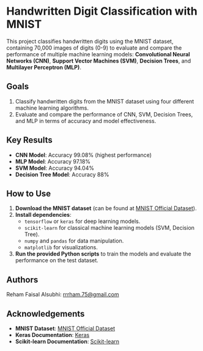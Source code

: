 # Handwritten Digit Classification with MNIST

This project classifies handwritten digits using the MNIST dataset, containing 70,000 images of digits (0-9) to evaluate and compare the performance of multiple machine learning models: **Convolutional Neural Networks (CNN)**, **Support Vector Machines (SVM)**, **Decision Trees**, and **Multilayer Perceptron (MLP)**.

## Goals

1. Classify handwritten digits from the MNIST dataset using four different machine learning algorithms.
2. Evaluate and compare the performance of CNN, SVM, Decision Trees, and MLP in terms of accuracy and model effectiveness.

## Key Results

- **CNN Model**: Accuracy 99.08% (highest performance)
- **MLP Model**: Accuracy 97.18%
- **SVM Model**: Accuracy 94.04%
- **Decision Tree Model**: Accuracy 88%

## How to Use

1. **Download the MNIST dataset** (can be found at [MNIST Official Dataset](http://yann.lecun.com/exdb/mnist/)).
2. **Install dependencies**:
   - `tensorflow` or `keras` for deep learning models.
   - `scikit-learn` for classical machine learning models (SVM, Decision Tree).
   - `numpy` and `pandas` for data manipulation.
   - `matplotlib` for visualizations.
3. **Run the provided Python scripts** to train the models and evaluate the performance on the test dataset.

## Authors

Reham Faisal Alsubhi: rrrham.75@gmail.com

## Acknowledgements

- **MNIST Dataset**: [MNIST Official Dataset](http://yann.lecun.com/exdb/mnist/)
- **Keras Documentation**: [Keras](https://keras.io/)
- **Scikit-learn Documentation**: [Scikit-learn](https://scikit-learn.org/)
